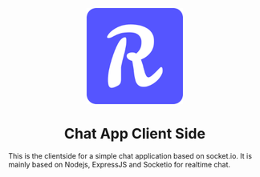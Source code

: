 <p align='center'><a href='https://rs-chat-app.netlify.app' target="_blank" rel="noopener noreferrer">
<img src='https://github.com/adiada/react-socketio-chat-app-client/raw/master/public/chatlogo.png' /> </a>
</p>



<div align='center'>
<h1 >
Chat App Client Side
</h1>
</div>




 This is the clientside for a simple chat application based on socket.io. It is mainly based on Nodejs, ExpressJS and Socketio for realtime chat.
